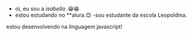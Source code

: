- oi, eu sou a *isabella* .😁😁
- estou estudando no **alura.😊
-sou estudante da escola Leopoldina.


estou desenvolvendo na linguagem javascript!


<!---
meu e-mail contato. é. @isabella.vulcano@escola.pr.gov.br

--->
